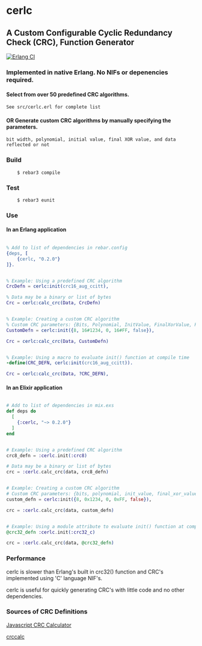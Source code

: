 # cerlc

## A Custom Configurable Cyclic Redundancy Check (CRC), Function Generator
 
[![Erlang CI](https://github.com/mdsebald/cerlc/workflows/Erlang%20CI/badge.svg)](https://github.com/mdsebald/cerlc/actions)

### Implemented in native Erlang. No NIFs or depenencies required.

#### Select from over 50 predefined CRC algorithms.  
    See src/cerlc.erl for complete list

#### OR Generate custom CRC algorithms by manually specifying the parameters. 
    bit width, polynomial, initial value, final XOR value, and data reflected or not 

### Build
```
    $ rebar3 compile
```

### Test
```
    $ rebar3 eunit
```

### Use

#### In an Erlang application
```erlang

% Add to list of dependencies in rebar.config
{deps, [
    {cerlc, "0.2.0"}
]}.


% Example: Using a predefined CRC algorithm
CrcDefn = cerlc:init(crc16_aug_ccitt),

% Data may be a binary or list of bytes
Crc = cerlc:calc_crc(Data, CrcDefn)


% Example: Creating a custom CRC algorithm
% Custom CRC parameters: {Bits, Polynomial, InitValue, FinalXorValue, Reflected}
CustomDefn = cerlc:init({8, 16#1234, 0, 16#FF, false}),

Crc = cerlc:calc_crc(Data, CustomDefn)


% Example: Using a macro to evaluate init() function at compile time
-define(CRC_DEFN, cerlc:init(crc16_aug_ccitt)).

Crc = cerlc:calc_crc(Data, ?CRC_DEFN),


```

#### In an Elixir application
```elixir

# Add to list of dependencies in mix.exs
def deps do
  [
    {:cerlc, "~> 0.2.0"}
  ]
end


# Example: Using a predefined CRC algorithm
crc8_defn = :cerlc.init(:crc8)

# Data may be a binary or list of bytes
crc = :cerlc.calc_crc(data, crc8_defn)


# Example: Creating a custom CRC algorithm
# Custom CRC parameters: {bits, polynomial, init_value, final_xor_value, reflected}
custom_defn = cerlc:init({8, 0x1234, 0, 0xFF, false}),

crc = :cerlc.calc_crc(data, custom_defn)


# Example: Using a module attribute to evaluate init() function at compile time
@crc32_defn :cerlc.init(:crc32_c)

crc = :cerlc.calc_crc(data, @crc32_defn)


```

### Performance

cerlc is slower than Erlang's built in crc32() function and CRC's implemented using 'C' language NIF's.

cerlc is useful for quickly generating CRC's with little code and no other dependencies.

### Sources of CRC Definitions
[Javascript CRC Calculator](http://www.sunshine2k.de/coding/javascript/crc/crc_js.html)

[crccalc](https://crccalc.com/)

